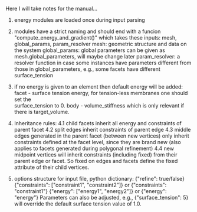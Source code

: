 Here I will take notes for the manual...

1. energy modules are loaded once during input parsing
2. modules have a strict naming and should end with a funcion "compute_energy_and_gradient()"
    which takes these inputs: mesh, global_params, param_resolver 
    mesh: geometric structure and data on the system
    global_params: global parameters can be given as mesh.global_parameters,
                    will maybe change later
    param_resolver: a resolver function in case some instances have parameters
                    different from those in global_parameters, e.g., some
                    facets have different surface_tension 
3. if no energy is given to an element then default energy will be added:
    facet - surface tension energy, for tension-less membranes one should set the  
    surface_tension to 0.
    body - volume_stiffness which is only relevant if there is target_volume.

4. Inheritance rules:
    4.1 child facets inherit all energy and constraints of parent facet
    4.2 split edges inherit constraints of parent edge
    4.3 middle edges generated in the parent facet (between new vertices) only
        inherit constraints defined at the facet level, since they are brand
        new (also applies to facets generated during polygonal refinement)
    4.4 new midpoint vertices will inherit constraints (including fixed) from
        their parent edge or facet. So fixed on edges and facets define the
        fixed attribute of their child vertices. 

5. options structure for input file, python dictionary:
    {"refine": true/false}
    {"constraints": ["constraint1", "constraint2"]} or {"constraints": "constraint1"}
    {"energy": ["energy1", "energy2"]} or {"energy": "energy"}
    Parameters can also be adjusted, e.g., {"surface_tension": 5} will override
        the default surface tension value of 1.0.

